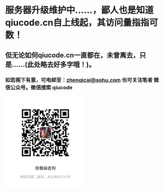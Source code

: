 # 服务器升级维护中……，鄙人也是知道qiucode.cn自上线起，其访问量指指可数！
## 但无论如何qiucode.cn一直都在，未曾离去，只是……(此处略去好多字哦！)。
### 如若阁下有意，可电邮至：zhenqicai@sohu.com  也可关注笔者 微信公众号。微信搜索  qiucode
![你我杂志刊](https://github.com/zhenqicai/qiucode/raw/master/upload/niwozazhikan.jpg)

